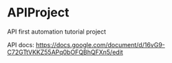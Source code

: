 # APIProject
API first automation tutorial project

API docs: https://docs.google.com/document/d/16vG9-C72GTtVKKZ55APq0bOFQBhQFXn5/edit
